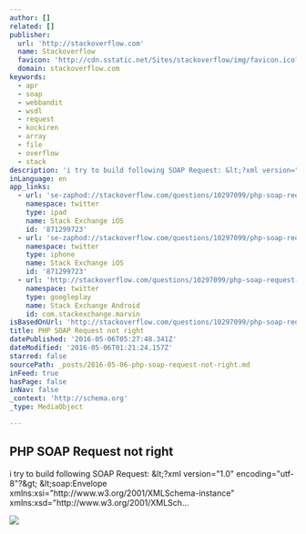 ```yaml
---
author: []
related: []
publisher:
  url: 'http://stackoverflow.com'
  name: Stackoverflow
  favicon: 'http://cdn.sstatic.net/Sites/stackoverflow/img/favicon.ico?v=4f32ecc8f43d'
  domain: stackoverflow.com
keywords:
  - apr
  - soap
  - webbandit
  - wsdl
  - request
  - kockiren
  - array
  - file
  - overflow
  - stack
description: 'i try to build following SOAP Request: &lt;?xml version="1.0" encoding="utf-8"?&gt; &lt;soap:Envelope xmlns:xsi="http://www.w3.org/2001/XMLSchema-instance" xmlns:xsd="http://www.w3.org/2001/XMLSch...'
inLanguage: en
app_links:
  - url: 'se-zaphod://stackoverflow.com/questions/10297099/php-soap-request-not-right'
    namespace: twitter
    type: ipad
    name: Stack Exchange iOS
    id: '871299723'
  - url: 'se-zaphod://stackoverflow.com/questions/10297099/php-soap-request-not-right'
    namespace: twitter
    type: iphone
    name: Stack Exchange iOS
    id: '871299723'
  - url: 'http://stackoverflow.com/questions/10297099/php-soap-request-not-right'
    namespace: twitter
    type: googleplay
    name: Stack Exchange Android
    id: com.stackexchange.marvin
isBasedOnUrl: 'http://stackoverflow.com/questions/10297099/php-soap-request-not-right'
title: PHP SOAP Request not right
datePublished: '2016-05-06T05:27:48.341Z'
dateModified: '2016-05-06T01:21:24.157Z'
starred: false
sourcePath: _posts/2016-05-06-php-soap-request-not-right.md
inFeed: true
hasPage: false
inNav: false
_context: 'http://schema.org'
_type: MediaObject

---
```

<article style=""><h1>PHP SOAP Request not right</h1><p>i try to build following SOAP Request: &amp;lt;?xml version="1.0" encoding="utf-8"?&amp;gt; &amp;lt;soap:Envelope xmlns:xsi="http://www.w3.org/2001/XMLSchema-instance" xmlns:xsd="http://www.w3.org/2001/XMLSch...</p><img src="http://cdn.sstatic.net/Sites/stackoverflow/img/apple-touch-icon@2.png?v=73d79a89bded&amp;a" /></article>
